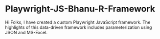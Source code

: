 # Playwright-JS-Bhanu-R-Framework
Hi Folks, I have created a custom Playwright JavaScript framework. The highlights of this data-driven framework includes parameterization using JSON and MS-Excel.
